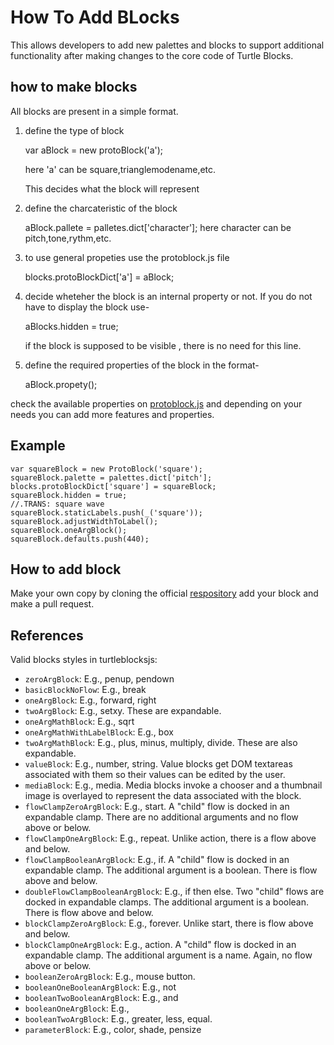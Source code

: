 # __How To Add BLocks__


This allows developers to add new palettes and blocks to support
additional functionality after making changes to the
core code of Turtle Blocks. 

## how to make blocks
All blocks are present in a simple format.

1) define the type of block
  
   var aBlock = new protoBlock('a');
  
   here 'a' can be square,trianglemodename,etc.

   This decides what the block will represent
   
   
2)  define the charcateristic of the block
  
    aBlock.pallete = palletes.dict['character'];
    here character can be pitch,tone,rythm,etc.


3)  to use general propeties use the protoblock.js file
    
    blocks.protoBlockDict['a'] = aBlock;


4)  decide wheteher the block is an internal property or not. If you do not have to display the block use-
   
     aBlocks.hidden = true;
     
     if the block is supposed to be visible , there is no need for this line.
  
  
5)   define the required properties of the block in the format-
     
     aBlock.propety();  

  
  check the available properties on  [protoblock.js](https://github.com/walterbender/turtleblocksjs/blob/master/js/protoblocks.js)
  and depending on your needs you can add more features and properties.

## Example

    var squareBlock = new ProtoBlock('square');
    squareBlock.palette = palettes.dict['pitch'];
    blocks.protoBlockDict['square'] = squareBlock;
    squareBlock.hidden = true;
    //.TRANS: square wave
    squareBlock.staticLabels.push(_('square'));
    squareBlock.adjustWidthToLabel();
    squareBlock.oneArgBlock();
    squareBlock.defaults.push(440);
  
## How to add block

 Make your own copy by cloning the official [respository](https://github.com/walterbender/musicblocks.git) 
 add your block and make a pull request.


## References
																													
Valid blocks styles in turtleblocksjs:
* `zeroArgBlock`: E.g., penup, pendown
* `basicBlockNoFlow`: E.g., break
* `oneArgBlock`: E.g., forward, right
* `twoArgBlock`: E.g., setxy. These are expandable.
* `oneArgMathBlock`: E.g., sqrt
* `oneArgMathWithLabelBlock`: E.g., box
* `twoArgMathBlock`: E.g., plus, minus, multiply, divide. These are also expandable.
* `valueBlock`: E.g., number, string. Value blocks get DOM textareas associated with them so their values can be edited by the user.
* `mediaBlock`: E.g., media. Media blocks invoke a chooser and a thumbnail image is overlayed to represent the data associated with the block.
* `flowClampZeroArgBlock`: E.g., start. A "child" flow is docked in an expandable clamp. There are no additional arguments and no flow above or below.
* `flowClampOneArgBlock`: E.g., repeat. Unlike action, there is a flow above and below.
* `flowClampBooleanArgBlock`: E.g., if.  A "child" flow is docked in an expandable clamp. The additional argument is a boolean. There is flow above and below.
* `doubleFlowClampBooleanArgBlock`: E.g., if then else.  Two "child" flows are docked in expandable clamps. The additional argument is a boolean. There is flow above and below.
* `blockClampZeroArgBlock`: E.g., forever. Unlike start, there is flow above and below.
* `blockClampOneArgBlock`: E.g., action. A "child" flow is docked in an expandable clamp. The additional argument is a name. Again, no flow above or below.
* `booleanZeroArgBlock`: E.g., mouse button.
* `booleanOneBooleanArgBlock`: E.g., not
* `booleanTwoBooleanArgBlock`: E.g., and
* `booleanOneArgBlock`: E.g.,
* `booleanTwoArgBlock`: E.g., greater, less, equal.
* `parameterBlock`: E.g., color, shade, pensize
